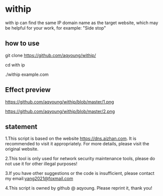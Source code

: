 # withip  
with ip can find the same IP domain name as the target website, which may be helpful for your work, for example: "Side stop"  
  
  
## how to use
  
git clone https://github.com/aqyoung/withip/  
  
cd with ip  
  
./withip example.com  
  
  
## Effect preview
  
https://github.com/aqyoung/withip/blob/master/1.png
  
https://github.com/aqyoung/withip/blob/master/2.png
  
  
## statement
  
1.This script is based on the website https://dns.aizhan.com. It is recommended to visit it appropriately. For more details, please visit the original website.  
  
2.This tool is only used for network security maintenance tools, please do not use it for other illegal purposes!  
  
3.If you have other suggestions or the code is insufficient, please contact my email:yang2021@foxmail.com  
  
4.This script is owned by github @ aqyoung. Please reprint it, thank you!  
